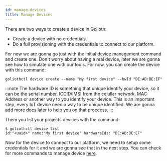 ```yaml
---
id: manage-devices
title: Manage Devices
---
```



There are two ways to create a device in Golioth:

- Create a device with no credentials.
- Do a full provisioning with the credentials to connect to our platform.

For now we are gonna go just with the initial device management command and create one. Don't worry about having a real device, later we are gonna see how to simulate one with our tools. For now, you can create the device with this command:

```
goliothctl device create --name "My first device" --hwId "DE:AD:BE:EF"
```

:::note
The hardware ID is something that unique identify your device, so it can be the serial number, ICCID/IMSI from the celullar network, MAC Address or another way to you identify your device. This is an important step, every IoT device need a way to be unique identified. We are gonna add more docs later to help you on that proccess.
:::

Them you list your projects devices with the command:

```
$ goliothctl device list
id:"<uuid>" name:"My first device" hardwareIds: "DE:AD:BE:EF"
```

Now for the device to connect to our platform, we need to setup some credentials for it and we are gonna see that in the next step. You can check for more commands to manage device [here](/reference/command-line-tools/goliothctl/goliothctl_device).
